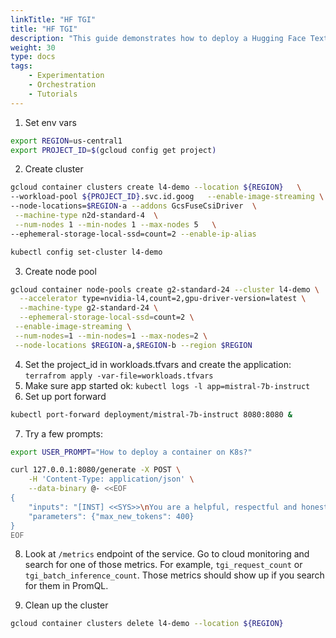 ```yaml
---
linkTitle: "HF TGI"
title: "HF TGI"
description: "This guide demonstrates how to deploy a Hugging Face Text Generation Inference (TGI) server on Google Kubernetes Engine (GKE) using NVIDIA L4 GPUs, enabling you to serve large language models like Mistral-7b-instruct. It walks you through creating a GKE cluster, deploying the TGI application, sending prompts to the model, and monitoring the service's performance using metrics, while also providing instructions for cleaning up the cluster."
weight: 30
type: docs
tags: 
    - Experimentation
    - Orchestration
    - Tutorials
---
```

1. Set env vars
```bash
export REGION=us-central1
export PROJECT_ID=$(gcloud config get project)
```
2. Create cluster
```bash
gcloud container clusters create l4-demo --location ${REGION}   \
--workload-pool ${PROJECT_ID}.svc.id.goog   --enable-image-streaming \
--node-locations=$REGION-a --addons GcsFuseCsiDriver  \
 --machine-type n2d-standard-4  \
 --num-nodes 1 --min-nodes 1 --max-nodes 5   \
--ephemeral-storage-local-ssd=count=2 --enable-ip-alias
```
```bash
kubectl config set-cluster l4-demo
```
3. Create node pool
```bash
gcloud container node-pools create g2-standard-24 --cluster l4-demo \
  --accelerator type=nvidia-l4,count=2,gpu-driver-version=latest \
  --machine-type g2-standard-24 \
  --ephemeral-storage-local-ssd=count=2 \
 --enable-image-streaming \
 --num-nodes=1 --min-nodes=1 --max-nodes=2 \
 --node-locations $REGION-a,$REGION-b --region $REGION
 ```
4. Set the project_id in workloads.tfvars and create the application: `terrafrom apply -var-file=workloads.tfvars` 
5. Make sure app started ok: `kubectl logs -l app=mistral-7b-instruct`
6. Set up port forward
```bash
kubectl port-forward deployment/mistral-7b-instruct 8080:8080 &
```
7. Try a few prompts:
```bash
export USER_PROMPT="How to deploy a container on K8s?"
```
```bash
curl 127.0.0.1:8080/generate -X POST \
    -H 'Content-Type: application/json' \
    --data-binary @- <<EOF
{
    "inputs": "[INST] <<SYS>>\nYou are a helpful, respectful and honest assistant. Always answer as helpfully as possible, while being safe.  Your answers should not include any harmful, unethical, racist, sexist, toxic, dangerous, or illegal content. Please ensure that your responses are socially unbiased and positive in nature. If a question does not make any sense, or is not factually coherent, explain why instead of answering something not correct. If you don't know the answer to a question, please don't share false information.\n<</SYS>>\n$USER_PROMPT[/INST]",
    "parameters": {"max_new_tokens": 400}
}
EOF
```
8. Look at `/metrics` endpoint of the service. Go to cloud monitoring and search for one of those metrics. For example, `tgi_request_count` or `tgi_batch_inference_count`. Those metrics should show up if you search for them in PromQL. 

9. Clean up the cluster
```bash
gcloud container clusters delete l4-demo --location ${REGION} 
```
